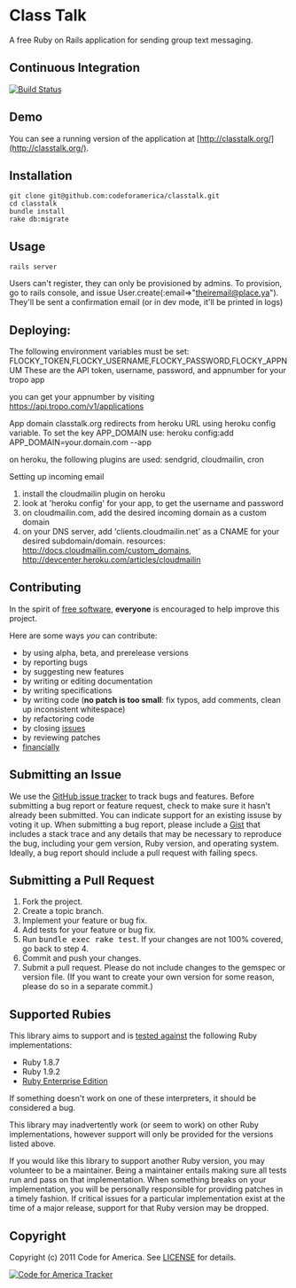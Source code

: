 # Class Talk
A free Ruby on Rails application for sending group text messaging.

## <a name="ci">Continuous Integration</a>
[![Build Status](https://secure.travis-ci.org/codeforamerica/classtalk.png)](http://travis-ci.org/codeforamerica/classtalk)

## <a name="demo">Demo</a>
You can see a running version of the application at
[http://classtalk.org/](http://classtalk.org/).

## <a name="installation">Installation</a>
    git clone git@github.com:codeforamerica/classtalk.git
    cd classtalk
    bundle install
    rake db:migrate

## <a name="usage">Usage</a>
    rails server

Users can't register, they can only be provisioned by admins.
To provision, go to rails console, and issue User.create(:email=>"theiremail@place.ya"). They'll be sent a confirmation email (or in dev mode, it'll be printed in logs)

## <a name="deploying">Deploying:</a>

The following environment variables must be set:
FLOCKY_TOKEN,FLOCKY_USERNAME,FLOCKY_PASSWORD,FLOCKY_APPNUM
These are the API token, username, password, and appnumber for your tropo app

you can get your appnumber by visiting https://api.tropo.com/v1/applications

App domain classtalk.org redirects from heroku URL using heroku config variable. To set the key APP_DOMAIN use: heroku config:add APP_DOMAIN=your.domain.com --app <heroku-appname>

on heroku, the following plugins are used:
sendgrid, cloudmailin, cron

Setting up incoming email
1) install the cloudmailin plugin on heroku
2) look at 'heroku config' for your app, to get the username and password
3) on cloudmailin.com, add the desired incoming domain as a custom domain
4) on your DNS server, add 'clients.cloudmailin.net' as a CNAME for your desired subdomain/domain.
resources: http://docs.cloudmailin.com/custom_domains, http://devcenter.heroku.com/articles/cloudmailin


## <a name="contributing">Contributing</a>
In the spirit of [free software](http://www.fsf.org/licensing/essays/free-sw.html), **everyone** is encouraged to help improve this project.

Here are some ways *you* can contribute:

* by using alpha, beta, and prerelease versions
* by reporting bugs
* by suggesting new features
* by writing or editing documentation
* by writing specifications
* by writing code (**no patch is too small**: fix typos, add comments, clean up inconsistent whitespace)
* by refactoring code
* by closing [issues](https://github.com/codeforamerica/classtalk/issues)
* by reviewing patches
* [financially](https://secure.codeforamerica.org/page/contribute)

## <a name="issues">Submitting an Issue</a>
We use the [GitHub issue tracker](https://github.com/codeforamerica/classtalk/issues) to track bugs and
features. Before submitting a bug report or feature request, check to make sure it hasn't already
been submitted. You can indicate support for an existing issuse by voting it up. When submitting a
bug report, please include a [Gist](https://gist.github.com/) that includes a stack trace and any
details that may be necessary to reproduce the bug, including your gem version, Ruby version, and
operating system. Ideally, a bug report should include a pull request with failing specs.

## <a name="pulls">Submitting a Pull Request</a>
1. Fork the project.
2. Create a topic branch.
3. Implement your feature or bug fix.
4. Add tests for your feature or bug fix.
5. Run <tt>bundle exec rake test</tt>. If your changes are not 100% covered, go back to step 4.
6. Commit and push your changes.
7. Submit a pull request. Please do not include changes to the gemspec or version file. (If you want to create your own version for some reason, please do so in a separate commit.)

## <a name="rubies">Supported Rubies</a>
This library aims to support and is [tested
against](http://travis-ci.org/codeforamerica/classtalk) the following
Ruby implementations:

* Ruby 1.8.7
* Ruby 1.9.2
* [Ruby Enterprise Edition](http://www.rubyenterpriseedition.com/)

If something doesn't work on one of these interpreters, it should be considered
a bug.

This library may inadvertently work (or seem to work) on other Ruby
implementations, however support will only be provided for the versions listed
above.

If you would like this library to support another Ruby version, you may
volunteer to be a maintainer. Being a maintainer entails making sure all tests
run and pass on that implementation. When something breaks on your
implementation, you will be personally responsible for providing patches in a
timely fashion. If critical issues for a particular implementation exist at the
time of a major release, support for that Ruby version may be dropped.

## <a name="copyright">Copyright</a>
Copyright (c) 2011 Code for America.
See [LICENSE](https://github.com/codeforamerica/classtalk/blob/master/LICENSE.md) for details.

[![Code for America Tracker](http://stats.codeforamerica.org/codeforamerica/classtalk.png)](http://stats.codeforamerica.org/projects/classtalk)
